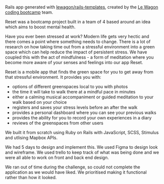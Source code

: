 Rails app generated with [lewagon/rails-templates](https://github.com/lewagon/rails-templates), created by the [Le Wagon coding bootcamp](https://www.lewagon.com) team.

Reset was a bootcamp project built in a team of 4 based around an idea which aims to boost mental health. 

Have you ever been stressed at work? Modern life gets very hectic and there comes a point where something needs to change. There is a lot of research on how taking time out from a stressful environment into a green space which can help reduce the impact of persistent stress. We have coupled this with the act of mindfulness - a form of meditation where you become more aware of your senses and feelings into our app Reset. 

Reset is a mobile app that finds the green space for you to get away from that stressful environment. It provides you with:
<ul>
  <li> options of different greenspaces local to you with photos </li>
  <li> the time it will take to walk there at a mindful pace in minutes</li>
  <li> either a calming musical accompaniment or guided meditation to your walk based on your choice </li>
  <li> registers and saves your stress levels before an after the walk </li>
  <li> provides a personal dashboard where you can see your previous walks </li>
  <li> provides the ability for you to record your own experiences in a diary </li>
  <li> reviews of the greenspaces from other users</li>
</ul>


We built it from scratch using Ruby on Rails with JavaScript, SCSS, Stimulus and utlising Mapbox APIs. 


We had 5 days to design and implement this. We used Figma to design look and wireframe. We used trello to keep track of what was being done and we were all able to work on front and back end design. 

We ran out of time during the challenge, so could not complete the application as we would have liked. We prioritised making it functional rather than how it looked. 


